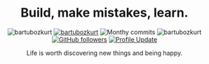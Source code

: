 <h1 align="center">Build, make mistakes, learn.</h1>


<p align="center"> 
    <img src="https://komarev.com/ghpvc/?username=bartubozkurt" alt="bartubozkurt"/>       
    <a href="https://github.com/bartubozkurt?tab=repositories" target="_blank"><img src="https://badges.pufler.dev/repos/bartubozkurt" alt="bartubozkurt"/></a> 
    <img src="https://badges.pufler.dev/years/bartubozkurt" alt="Monthy commits"/>  
    <img src="https://badges.pufler.dev/commits/monthly/bartubozkurt" alt="bartubozkurt"/>   
    <a href="https://github.com/bartubozkurt?tab=followers"><img alt="GitHub followers" src="https://img.shields.io/github/followers/bartubozkurt?color=4C1&logo=github"></a>
    <a href="https://github.com/bartubozkurt/bartubozkurt" target="_blank"><img alt="Profile Update" src="https://img.shields.io/github/last-commit/bartubozkurt/bartubozkurt?label=Profile%20update&style=fflat-square"></a>
</p> 

<p align="center">   

</p> 

<p align="center">   Life is worth discovering new things and being happy. </p> 


